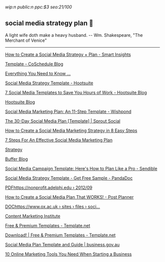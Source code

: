 ###### wip:n public:n ppc:$3 seo:21/100

## social media strategy plan :ramen:

A light wife doth make a heavy husband.
		-- Wm. Shakespeare, "The Merchant of Venice"


----------


[How to Create a Social Media Strategy + Plan - Smart Insights ](http://www.smartinsights.com/social-media-marketing/social-media-strategy/social-media-strategy-planning-essentials-strategy-tactics/amp/)

[ ](https://www.smartinsights.com/social-media-marketing/social-media-strategy/social-media-strategy-planning-essentials-strategy-tactics/amp/)

[Template - CoSchedule Blog ](http://coschedule.com/blog/social-media-marketing-strategy-template/)

[Everything You Need to Know ... ](https://coschedule.com/blog/instagram-analytics/)

[Social Media Strategy Template - Hootsuite ](http://hootsuite.com/resources/social-media-strategy-template)

[ ](https://hootsuite.com/resources/social-media-strategy-template)

[7 Social Media Templates to Save You Hours of Work - Hootsuite Blog ](http://blog.hootsuite.com/social-media-templates/amp/)

[ ](https://blog.hootsuite.com/social-media-templates/amp/)

[Hootsuite Blog ](http://blog.hootsuite.com/how-to-create-a-social-media-marketing-plan/amp/)

[Social Media Marketing Plan: An 11-Step Template - Wishpond ](http://blog.wishpond.com/post/115675437098/social-media-marketing-plan)

[The 30-Day Social Media Plan [Template] | Sprout Social ](http://sproutsocial.com/insights/guides/social-media-plan/)

[      How to Create a Social Media Marketing Strategy in 8 Easy Steps ](https://blog.hootsuite.com/how-to-create-a-social-media-marketing-plan/)

[      7 Steps For An Effective Social Media Marketing Plan ](https://www.ducttapemarketing.com/social-media-marketing-plan/)

[      Strategy](http://blog.bufferapp.com/social-media-strategy-2017)

[Buffer Blog ](http://blog.bufferapp.com/social-media-strategy-2017/amp)

[ ](https://blog.bufferapp.com/social-media-strategy-2017/amp)

[Social Media Campaign Template: Here's How to Plan Like a Pro - Sendible ](http://www.sendible.com/insights/social-media-campaign-template?hs_amp=true)

[Social Media Strategy Template - Get Free Sample - PandaDoc ](http://www.pandadoc.com/social-media-strategy-template/)

[PDFhttps://nonprofit.adelphi.edu › 2012/09 ](http://nonprofit.adelphi.edu/wp-content/blogs.dir/91/files/2012/09/Sample-Social-Media-Tactical-Plan.pdf)

[How to Create a Social Media Plan That WORKS! - Post Planner ](http://www.postplanner.com/blog/how-to-create-a-social-media-plan/?hs_amp=true)

[DOChttps://www.ox.ac.uk › sites › files › soci... ](http://www.ox.ac.uk/sites/files/oxford/social-media-strategy-template.docx)

[Content Marketing Institute ](http://contentmarketinginstitute.com/2018/11/smart-social-media-plan/)

[Free & Premium Templates - Template.net ](http://www.template.net/business/strategy-templates/editable-social-media-strategy-examples/)

[ ](https://www.template.net/business/strategy-templates/editable-social-media-strategy-examples/)

[Download! | Free & Premium Templates - Template.net ](http://www.template.net/business/strategy-templates/sample-social-media-strategy/)

[Social Media Plan Template and Guide | business.gov.au ](http://www.business.gov.au/planning/templates-and-tools/social-media-plan-template-and-guide)

[10 Online Marketing Tools You Need When Starting a Business ](http://neilpatel.com/blog/10-online-marketing-tools-you-need-when-starting-a-business/amp/)


